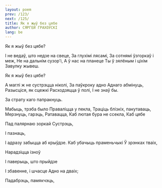 ```yaml
---
layout: poem
prev: /123/
next: /125/
title: Як я жыў без цябе
author: СЯРГЕЙ ГРАХОЎСКІ
lang: be
---
```



 
Як я жыў без цябе?

I не ведаў, што недзе на свеце, За глухімі лясамі, За сотнямі ўзгоркаў і меж, He на дальнім сузор'і, А ў нас на планеце Ты ў зялёным і ціхім Завулку жывеш.

Як я жыў без цябе?

А маглі ж не сустрэцца ніколі, За паўкроку адно Аднаго абмінуць, Разысціся, як сцежкі Расходзяцца ў полі, I не знаў бы.

За страту каго папракнуць.

Мабыць, трэба было Праваліцца у пекла, Траціць блізкіх, пакутаваць, Мерзнуць, гарэць, Ратавацца, Каб лютая бура не ссекла, Каб цябе

Пад палярнаю зоркай Сустрэць,

I пазнаць,

I адразу забыцца аб крыўдзе. Каб убачыць праменьчыкі Ў зрэнках тваіх,

Нарадзіцца ізноў

I паверыць, што прыйдзе

I збавенне, і шчасце Адно на дваіх;

Падабрэць, памякчэць,
